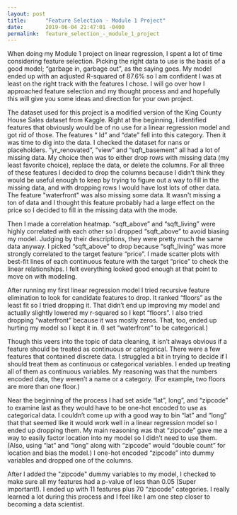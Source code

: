 ```yaml
---
layout: post
title:      "Feature Selection - Module 1 Project"
date:       2019-06-04 21:47:01 -0400
permalink:  feature_selection_-_module_1_project
---
```



When doing my Module 1 project on linear regression, I spent a lot of time considering feature selection. Picking the right data to use is the basis of a good model; “garbage in, garbage out”, as the saying goes. My model ended up with an adjusted R-squared of 87.6% so I am confident I was at least on the right track with the features I chose. I will go over how I approached feature selection and my thought process and and hopefully this will give you some ideas and direction for your own project. 

The dataset used for this project is a modified version of the King County House Sales dataset from Kaggle. Right at the beginning, I identified features that obviously would be of no use for a linear regression model and got rid of those. The features “ Id” and “date” fell into this category. Then it was time to dig into the data. I checked the dataset for nans or placeholders. “yr_renovated”, "view” and “sqft_basement” all had a lot of missing data. My choice then was to either drop rows with missing data (my least favorite choice), replace the data, or delete the columns. For all three of these features I decided to drop the columns because I didn’t think they would be useful enough to keep by trying to figure out a way to fill in the missing data, and with dropping rows I would have lost lots of other data.  The feature "waterfront" was also missing some data. It wasn't missing a ton of data and I thought this feature probably had a large effect on the price so I decided to fill in the missing data with the mode.

Then I made a correlation heatmap. “sqft_above” and “sqft_living” were highly correlated with each other so I dropped “sqft_above” to avoid biasing my model. Judging by their descriptions, they were pretty much the same data anyway. I picked “sqft_above” to drop because “sqft_living” was more strongly correlated to the target feature “price”.  I made scatter plots with best-fit lines of each continuous feature with the target “price” to check the linear relationships. I felt everything looked good enough at that point to move on with modeling.

After running my first linear regression model I tried recursive feature elimination to look for candidate features to drop. It ranked “floors” as the least fit so I tried dropping it. That didn’t end up improving my model and actually slightly lowered my r-squared so I kept “floors”.  I also tried dropping “waterfront” because it was mostly zeros. That, too, ended up hurting my model so I kept it in. (I set “waterfront” to be categorical.)

Though this veers into the topic of data cleaning, it isn’t always obvious if a feature should be treated as continuous or categorical. There were a few features that contained discrete data. I struggled a bit in trying to decide if I should treat them as continuous or categorical variables. I ended up treating all of them as continuous variables. My reasoning was that the numbers encoded data, they weren’t a name or a category. (For example, two floors are more than one floor.)

Near the beginning of the process I had set aside “lat”, long”, and “zipcode” to examine last as they would have to be one-hot encoded to use as categorical data. I couldn’t come up with a good way to bin “lat” and “long” that that seemed like it would work well in a linear regression model so I ended up dropping them. My main reasoning was that “zipcode” gave me a way to easily factor location into my model so I didn’t need to use them. (Also, using “lat” and “long” along with “zipcode” would “double count” for location and bias the model.) I one-hot encoded “zipcode” into dummy variables and dropped one of the columns.

After I added the "zipcode" dummy variables to my model, I checked to make sure all my features had a p-value of less than 0.05 (Super important!). I ended up with 11 features plus 70 “zipcode” categories. I really learned a lot during this process and I feel like I am one step closer to becoming a data scientist. 

